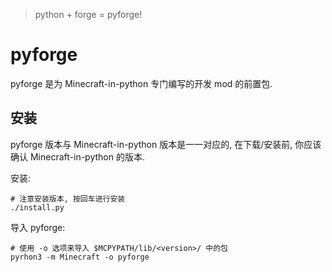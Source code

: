 > python + forge = pyforge!
# pyforge
pyforge 是为 Minecraft-in-python 专门编写的开发 mod 的前置包.

## 安装
pyforge 版本与 Minecraft-in-python 版本是一一对应的, 在下载/安装前, 你应该确认 Minecraft-in-python 的版本.

安装:
```shell
# 注意安装版本, 按回车进行安装
./install.py
```
导入 pyforge:
```shell
# 使用 -o 选项来导入 $MCPYPATH/lib/<version>/ 中的包
pyrhon3 -m Minecraft -o pyforge
```
